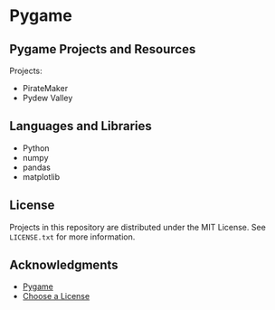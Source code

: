 # Pygame
## Pygame Projects and Resources

Projects:
* PirateMaker
* Pydew Valley

## Languages and Libraries

* Python
* numpy
* pandas
* matplotlib

<!-- LICENSE -->
## License

Projects in this repository are distributed under the MIT License. See `LICENSE.txt` for more information.

<!-- ACKNOWLEDGMENTS -->
## Acknowledgments
* [Pygame](https://www.pygame.org)
* [Choose a License](https://choosealicense.com)

